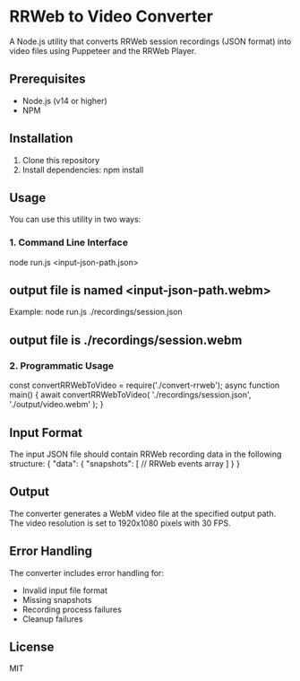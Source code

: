 # RRWeb to Video Converter

A Node.js utility that converts RRWeb session recordings (JSON format) into video files using Puppeteer and the RRWeb Player.

## Prerequisites

- Node.js (v14 or higher)
- NPM

## Installation

1. Clone this repository
2. Install dependencies:
npm install


## Usage

You can use this utility in two ways:

### 1. Command Line Interface

node run.js <input-json-path.json>

## output file is named <input-json-path.webm>

Example:
node run.js ./recordings/session.json

## output file is ./recordings/session.webm


### 2. Programmatic Usage
const convertRRWebToVideo = require('./convert-rrweb');
async function main() {
await convertRRWebToVideo(
'./recordings/session.json',
'./output/video.webm'
);
}


## Input Format

The input JSON file should contain RRWeb recording data in the following structure:
{
"data": {
"snapshots": [
// RRWeb events array
]
}
}


## Output

The converter generates a WebM video file at the specified output path. The video resolution is set to 1920x1080 pixels with 30 FPS.

## Error Handling

The converter includes error handling for:
- Invalid input file format
- Missing snapshots
- Recording process failures
- Cleanup failures

## License

MIT
